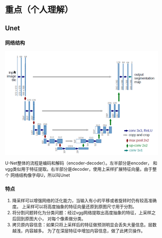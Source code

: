 # 重点（个人理解）
## Unet
### 网络结构

![unet_structure](fig/unet_structure.png)

U-Net整体的流程是编码和解码（encoder-decoder）。左半部分是encoder，
和vgg类似用于特征提取。右半部分是decoder，使用上采样扩展特征向量。由于整个
网络结构像字母U，所以叫Unet
### 特点
1. 降采样可以增强网络的泛化能力，当输入有小的平移或者旋转时仍有较高准确度。
上采样可以将高度抽象的特征向量还原到原图尺寸用于分割。
2. 将分割问题转化为分类问题：经过vgg网络提取出高度抽象的特征，上采样之后回到原图大小，
对每个像素做分类。
3. 拷贝原内容信息：如果只将上采样后的特征做预测明显会丢失大量信息。层数越浅，内容越多。
为了在深层特征中增加内容信息，做了此拷贝操作。